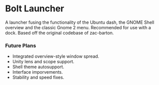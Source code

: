 # Bolt Launcher

A launcher fusing the functionality of the Ubuntu dash, the GNOME Shell overview and the 
classic Gnome 2 menu. Recommended for use with a dock. Based off the original codebase of zac-barton.

### Future Plans

* Integrated overview-style window spread.
* Unity lens and scope support.
* Shell theme autosupport.
* Interface imporvements.
* Stability and speed fixes.

